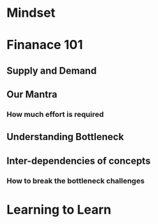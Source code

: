 # Mindset
# Finanace 101
## Supply and Demand
## Our Mantra
### How much effort is required
## Understanding Bottleneck
## Inter-dependencies of concepts
### How to break the bottleneck challenges
# Learning to Learn